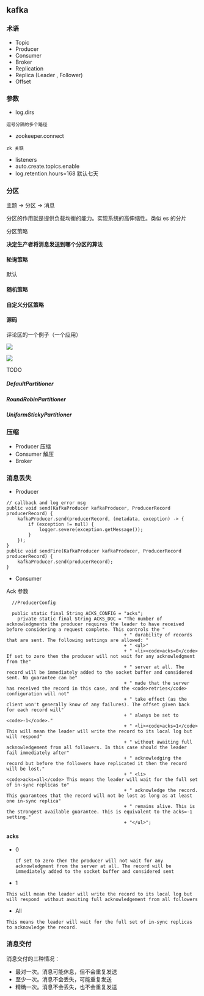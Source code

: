 ## kafka
### 术语

- Topic
- Producer
- Consumer
- Broker
- Replication
- Replica (Leader , Follower)
- Offset

### 参数

- log.dirs

```
逗号分隔的多个路径
```

- zookeeper.connect

```
zk 关联
```

- listeners
- auto.create.topics.enable
- log.retention.hours=168  默认七天

### 分区

主题 -> 分区  -> 消息

分区的作用就是提供负载均衡的能力。实现系统的高伸缩性。类似 es 的分片

分区策略

**决定生产者将消息发送到哪个分区的算法**

#### 轮询策略

默认

#### 随机策略

#### 自定义分区策略

#### 源码

评论区的一个例子（一个应用）

![](https://beef-1256523277.cos.ap-chengdu.myqcloud.com/bed/20210216225756.png)

![](https://beef-1256523277.cos.ap-chengdu.myqcloud.com/bed/20210216230743.png)

TODO

##### DefaultPartitioner

##### RoundRobinPartitioner

##### UniformStickyPartitioner

### 压缩

- Producer  压缩
- Consumer  解压
- Broker

### 消息丢失

- Producer

```
// callback and log error msg
public void send(KafkaProducer kafkaProducer, ProducerRecord producerRecord) {
    kafkaProducer.send(producerRecord, (metadata, exception) -> {
        if (exception != null) {
            logger.severe(exception.getMessage());
        }
    });
}
public void sendFire(KafkaProducer kafkaProducer, ProducerRecord producerRecord) {
    kafkaProducer.send(producerRecord);
}
```

- Consumer 

Ack 参数

```
  //ProducerConfig 

  public static final String ACKS_CONFIG = "acks";
    private static final String ACKS_DOC = "The number of acknowledgments the producer requires the leader to have received before considering a request complete. This controls the "
                                           + " durability of records that are sent. The following settings are allowed: "
                                           + " <ul>"
                                           + " <li><code>acks=0</code> If set to zero then the producer will not wait for any acknowledgment from the"
                                           + " server at all. The record will be immediately added to the socket buffer and considered sent. No guarantee can be"
                                           + " made that the server has received the record in this case, and the <code>retries</code> configuration will not"
                                           + " take effect (as the client won't generally know of any failures). The offset given back for each record will"
                                           + " always be set to <code>-1</code>."
                                           + " <li><code>acks=1</code> This will mean the leader will write the record to its local log but will respond"
                                           + " without awaiting full acknowledgement from all followers. In this case should the leader fail immediately after"
                                           + " acknowledging the record but before the followers have replicated it then the record will be lost."
                                           + " <li><code>acks=all</code> This means the leader will wait for the full set of in-sync replicas to"
                                           + " acknowledge the record. This guarantees that the record will not be lost as long as at least one in-sync replica"
                                           + " remains alive. This is the strongest available guarantee. This is equivalent to the acks=-1 setting."
                                           + "</ul>";
```



#### acks

- 0 

  ```
  If set to zero then the producer will not wait for any acknowledgment from the server at all. The record will be immediately added to the socket buffer and considered sent
  ```

- 1 

```
This will mean the leader will write the record to its local log but will respond  without awaiting full acknowledgement from all followers
```

- All

```
This means the leader will wait for the full set of in-sync replicas to acknowledge the record.
```

### 消息交付

消息交付的三种情况：

- 最对一次。消息可能休息，但不会重复发送
- 至少一次。消息不会丢失，可能重复发送
- 精确一次。消息不会丢失，也不会重复发送



